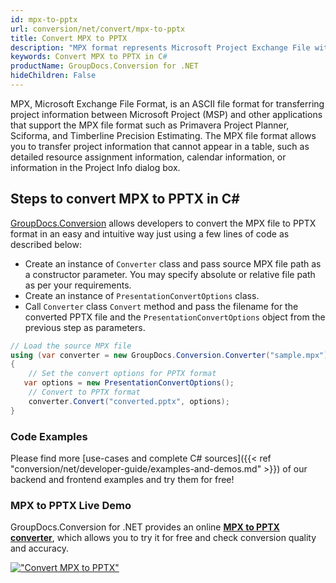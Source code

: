 ```yaml
---
id: mpx-to-pptx
url: conversion/net/convert/mpx-to-pptx
title: Convert MPX to PPTX
description: "MPX format represents Microsoft Project Exchange File with .mpx extension. Learn how to convert MPX to PPTX file programmatically in C# language using GroupDocs.Conversion for .NET library."
keywords: Convert MPX to PPTX in C#
productName: GroupDocs.Conversion for .NET
hideChildren: False
---
```


MPX, Microsoft Exchange File Format, is an ASCII file format for transferring project information between Microsoft Project (MSP) and other applications that support the MPX file format such as Primavera Project Planner, Sciforma, and Timberline Precision Estimating. The MPX file format allows you to transfer project information that cannot appear in a table, such as detailed resource assignment information, calendar information, or information in the Project Info dialog box.

## Steps to convert MPX to PPTX in C#

[GroupDocs.Conversion](https://products.groupdocs.com/conversion/net) allows developers to convert the MPX file to PPTX format in an easy and intuitive way just using a few lines of code as described below:

* Create an instance of `Converter` class and pass source MPX file path as a constructor parameter. You may specify absolute or relative file path as per your requirements. 
* Create an instance of `PresentationConvertOptions` class.
* Call `Converter` class `Convert` method and pass the filename for the converted PPTX file and the `PresentationConvertOptions` object from the previous step as parameters.

```csharp
// Load the source MPX file
using (var converter = new GroupDocs.Conversion.Converter("sample.mpx"))
{
    // Set the convert options for PPTX format
   var options = new PresentationConvertOptions();
    // Convert to PPTX format
    converter.Convert("converted.pptx", options);
}
```

### Code Examples

Please find more [use-cases and complete C# sources]({{< ref "conversion/net/developer-guide/examples-and-demos.md" >}}) of our backend and frontend examples and try them for free!

### MPX to PPTX Live Demo

GroupDocs.Conversion for .NET provides an online [**MPX to PPTX converter**](https://products.groupdocs.app/conversion/mpx-to-pptx), which allows you to try it for free and check conversion quality and accuracy.

[!["Convert MPX to PPTX"](conversion/net/images/convert-to-pptx/convert-mpx-to-pptx.png)](https://products.groupdocs.app/conversion/mpx-to-pptx)